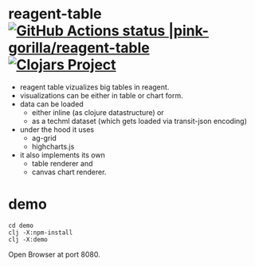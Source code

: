 # reagent-table [![GitHub Actions status |pink-gorilla/reagent-table](https://github.com/pink-gorilla/reagent-table/workflows/CI/badge.svg)](https://github.com/pink-gorilla/reagent-table/actions?workflow=CI)[![Clojars Project](https://img.shields.io/clojars/v/org.pinkgorilla/reagent-table.svg)](https://clojars.org/org.pinkgorilla/reagent-table)


- reagent table vizualizes big tables in reagent.
- visualizations can be either in table or chart form.
- data can be loaded 
  - either inline (as clojure datastructure) or
  - as a techml dataset (which gets loaded via transit-json encoding)
- under the hood it uses
  - ag-grid
  - highcharts.js
- it also implements its own 
  - table renderer and
  - canvas chart renderer.
  

# demo

```
cd demo
clj -X:npm-install
clj -X:demo
```

Open Browser at port 8080.